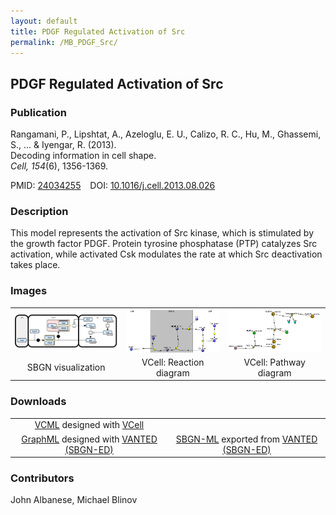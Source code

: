 ```yaml
---
layout: default
title: PDGF Regulated Activation of Src
permalink: /MB_PDGF_Src/
---
```


## PDGF Regulated Activation of Src

### Publication
Rangamani, P., Lipshtat, A., Azeloglu, E. U., Calizo, R. C., Hu, M., Ghassemi, S., ... & Iyengar, R. (2013). <br />
Decoding information in cell shape. <br />
<i>Cell, 154</i>(6), 1356-1369. <br />

PMID:  [24034255](https://www.ncbi.nlm.nih.gov/pubmed/24034255) &ensp; DOI: [10.1016/j.cell.2013.08.026](https://doi.org/10.1016/j.cell.2013.08.026)

### Description

This model represents the activation of Src kinase, which is stimulated by the growth factor PDGF. Protein tyrosine phosphatase (PTP) catalyzes Src activation, while activated Csk modulates the rate at which Src deactivation takes place.

### Images

 <table> 
 <td align="center" width="300"><a href="https://modelbricks.github.io/images/SBGNfiles/PDGF_ModelBrick_SBGN.PNG"><img width="250" align="center" src="/images/SBGNfiles/PDGF_ModelBrick_SBGN.PNG"/></a></td>
  <td align="center" width="300"><a href="https://modelbricks.github.io/images/Vcellimages/PDGF_ModelBrick_ReactionDiagram_cropped.png"><img width="250" align="center" src="/images/Vcellimages/PDGF_ModelBrick_ReactionDiagram_cropped.png"/></a></td>
  <td align="center" width="300"><a href="https://modelbricks.github.io/images/Vcellimages/PDGF_ModelBrick_PathwayDiagram.PNG"><img width="250" src="/images/Vcellimages/PDGF_ModelBrick_PathwayDiagram.PNG"/></a></td>
 <tr>
   <td align="center"> SBGN visualization</td>
  <td align="center"> VCell: Reaction diagram</td>
  <td align="center"> VCell: Pathway diagram</td>
 </tr>
 </table>
 
### Downloads

 <table> 
 <td align="center"><a href="/modelbricks/VCML_SBMLfiles/ModelBrick_PDGF_Src.vcml">VCML</a> designed with <a href="http://vcell.org"> VCell</a>  </td> 
 <!-- <td align="center"><a href="/modelbricks/VCML_SBMLfiles/PDGF ModelBrick.xml">SBML</a> exported from <a href="http://vcell.org"> VCell</a>  </td> -->
 <tr>
    <td align="center" width="33%"><a href="/modelbricks/SBGNexecutablefiles/PDGF graphML.graphml">GraphML</a> designed with <a href="https://immersive-analytics.infotech.monash.edu/vanted/addons/sbgn-ed/">VANTED (SBGN-ED)</a></td>
    <td align="center" width="33%"><a href="/modelbricks/SBGNexecutablefiles/PDGF SBGN-ML.sbgn">SBGN-ML</a> exported from <a href="https://immersive-analytics.infotech.monash.edu/vanted/addons/sbgn-ed/">VANTED (SBGN-ED)</a></td>
 </tr>
 </table>
 
### Contributors
John Albanese, Michael Blinov
